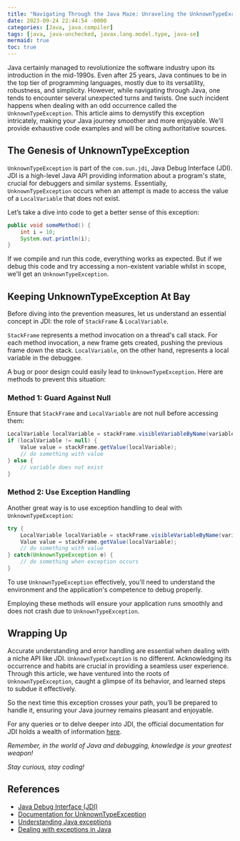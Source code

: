 ```yaml
---
title: "Navigating Through the Java Maze: Unraveling the UnknownTypeException"
date: 2023-09-24 22:44:54 -0000
categories: [Java, java.compiler]
tags: [java, java-unchecked, javax.lang.model.type, java-se]
mermaid: true
toc: true
---
```



Java certainly managed to revolutionize the software industry upon its introduction in the mid-1990s. Even after 25 years, Java continues to be in the top tier of programming languages, mostly due to its versatility, robustness, and simplicity. However, while navigating through Java, one tends to encounter several unexpected turns and twists. One such incident happens when dealing with an odd occurrence called the `UnknownTypeException`. This article aims to demystify this exception intricately, making your Java journey smoother and more enjoyable. We'll provide exhaustive code examples and will be citing authoritative sources.

## The Genesis of UnknownTypeException

`UnknownTypeException` is part of the `com.sun.jdi`, Java Debug Interface (JDI). JDI is a high-level Java API providing information about a program's state, crucial for debuggers and similar systems. Essentially, `UnknownTypeException` occurs when an attempt is made to access the value of a `LocalVariable` that does not exist.

Let’s take a dive into code to get a better sense of this exception:

```java
public void someMethod() {
    int i = 10;
    System.out.println(i);
}
```

If we compile and run this code, everything works as expected. But if we debug this code and try accessing a non-existent variable whilst in scope, we'll get an `UnknownTypeException`.

## Keeping UnknownTypeException At Bay

Before diving into the prevention measures, let us understand an essential concept in JDI: the role of `StackFrame` & `LocalVariable`.

`StackFrame` represents a method invocation on a thread's call stack. For each method invocation, a new frame gets created, pushing the previous frame down the stack. `LocalVariable`, on the other hand, represents a local variable in the debuggee.

A bug or poor design could easily lead to `UnknownTypeException`. Here are methods to prevent this situation:

### Method 1: Guard Against Null

Ensure that `StackFrame` and `LocalVariable` are not null before accessing them:

```java
LocalVariable localVariable = stackFrame.visibleVariableByName(variableName);
if (localVariable != null) {
    Value value = stackFrame.getValue(localVariable);
    // do something with value
} else {
    // variable does not exist
}
```

### Method 2: Use Exception Handling

Another great way is to use exception handling to deal with `UnknownTypeException`:

```java
try {
    LocalVariable localVariable = stackFrame.visibleVariableByName(variableName);
    Value value = stackFrame.getValue(localVariable);
    // do something with value
} catch(UnknownTypeException e) {
    // do something when exception occurs
}
```

To use `UnknownTypeException` effectively, you'll need to understand the environment and the application's competence to debug properly.

Employing these methods will ensure your application runs smoothly and does not crash due to `UnknownTypeException`.

## Wrapping Up

Accurate understanding and error handling are essential when dealing with a niche API like JDI. `UnknownTypeException` is no different. Acknowledging its occurrence and habits are crucial in providing a seamless user experience. Through this article, we have ventured into the roots of `UnknownTypeException`, caught a glimpse of its behavior, and learned steps to subdue it effectively.

So the next time this exception crosses your path, you’ll be prepared to handle it, ensuring your Java journey remains pleasant and enjoyable.

For any queries or to delve deeper into JDI, the official documentation for JDI holds a wealth of information [here](https://docs.oracle.com/en/java/javase/14/docs/api/jdk.jdi/module-summary.html).

_Remember, in the world of Java and debugging, knowledge is your greatest weapon!_

_Stay curious, stay coding!_

## References

- [Java Debug Interface (JDI)](https://docs.oracle.com/en/java/javase/14/docs/api/jdk.jdi/module-summary.html)
- [Documentation for UnknownTypeException](https://www.docjar.org/docs/api/com/sun/jdi/UnknownTypeException.html)
- [Understanding Java exceptions](https://www.oracle.com/java/technologies/javase/jdk14-archive-downloads.html)
- [Dealing with exceptions in Java](https://www.ibm.com/developerworks/java/tutorials/j-jtp05273/j-jtp05273.html)

